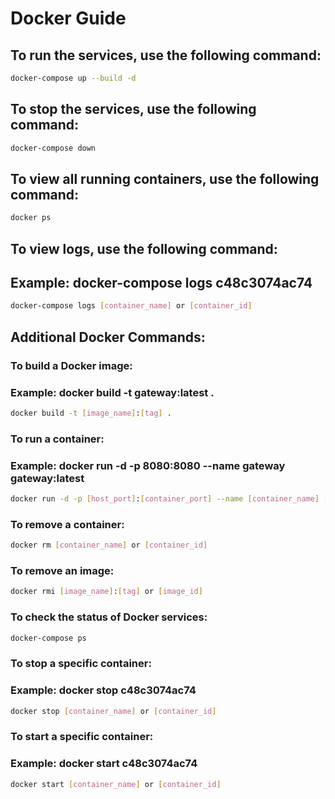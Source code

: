 # Docker Guide

## To run the services, use the following command:
```bash
docker-compose up --build -d
```

## To stop the services, use the following command:
```bash
docker-compose down
```

## To view all running containers, use the following command:
```bash
docker ps
```

## To view logs, use the following command:
## Example: docker-compose logs c48c3074ac74
```bash
docker-compose logs [container_name] or [container_id]
```

## Additional Docker Commands:

### To build a Docker image:
### Example: docker build -t gateway:latest .
```bash
docker build -t [image_name]:[tag] .
```

### To run a container: 
### Example: docker run -d -p 8080:8080 --name gateway gateway:latest
```bash
docker run -d -p [host_port]:[container_port] --name [container_name] [image_name]:[tag]
```

### To remove a container:
```bash
docker rm [container_name] or [container_id]
```

### To remove an image:
```bash
docker rmi [image_name]:[tag] or [image_id]
```

### To check the status of Docker services:
```bash
docker-compose ps
```

### To stop a specific container:
### Example: docker stop c48c3074ac74
```bash
docker stop [container_name] or [container_id]
```

### To start a specific container:
### Example: docker start c48c3074ac74
```bash
docker start [container_name] or [container_id]
```
